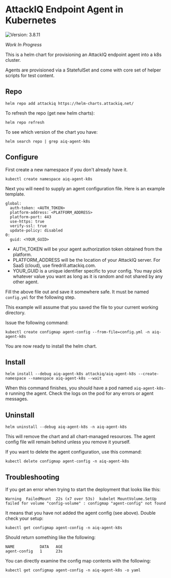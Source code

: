 # AttackIQ Endpoint Agent in Kubernetes

![Version: 3.8.11](https://img.shields.io/badge/Version-3.8.11-informational?style=flat-square)

*Work In Progress*

This is a helm chart for provisioning an AttackIQ endpoint agent into a k8s cluster.

Agents are provisioned via a StatefulSet and come with core set of helper scripts for test content.

## Repo

`helm repo add attackiq https://helm-charts.attackiq.net/`

To refresh the repo (get new helm charts):

`helm repo refresh`

To see which version of the chart you have:

`helm search repo | grep aiq-agent-k8s`

## Configure

First create a new namespace if you don't already have it.

`kubectl create namespace aiq-agent-k8s`

Next you will need to supply an agent configuration file. Here is an example template.

```
global:
  auth-token: <AUTH_TOKEN>
  platform-address: <PLATFORM_ADDRESS>
  platform-port: 443
  use-https: true
  verify-ssl: true
  update-policy: disabled
0:
  guid: <YOUR_GUID>
```

* AUTH_TOKEN will be your agent authorization token obtained from the platform.
* PLATFORM_ADDRESS will be the location of your AttackIQ server. For SaaS (cloud), use firedrill.attackiq.com.
* YOUR_GUID is a unique identifier specific to your config. You may pick whatever value you want as long as it is random and not shared by any other agent.

Fill the above file out and save it somewhere safe. It must be named `config.yml` for the following step.

This example will assume that you saved the file to your current working directory.

Issue the following command:

`kubectl create configmap agent-config --from-file=config.yml -n aiq-agent-k8s`

You are now ready to install the helm chart.

## Install

`helm install --debug aiq-agent-k8s attackiq/aiq-agent-k8s --create-namespace --namespace aiq-agent-k8s --wait`

When this command finishes, you should have a pod named `aiq-agent-k8s-0` running the agent. Check the logs on the pod for any errors or agent messages.

## Uninstall

`helm uninstall --debug aiq-agent-k8s -n aiq-agent-k8s`

This will remove the chart and all chart-managed resources. The agent config file will remain behind unless you remove it yourself.

If you want to delete the agent configuration, use this command:

`kubectl delete configmap agent-config -n aiq-agent-k8s`

## Troubleshooting

If you get an error when trying to start the deployment that looks like this:

```
Warning  FailedMount  22s (x7 over 53s)  kubelet MountVolume.SetUp failed for volume "config-volume" : configmap "agent-config" not found 
```

It means that you have not added the agent config (see above). Double check your setup:

`kubectl get configmap agent-config -n aiq-agent-k8s`

Should return something like the following:

```
NAME           DATA   AGE
agent-config   1      23s
```

You can directly examine the config map contents with the following:

`kubectl get configmap agent-config -n aiq-agent-k8s -o yaml`